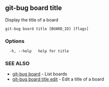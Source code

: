 ## git-bug board title

Display the title of a board

```
git-bug board title [BOARD_ID] [flags]
```

### Options

```
  -h, --help   help for title
```

### SEE ALSO

* [git-bug board](git-bug_board.md)	 - List boards
* [git-bug board title edit](git-bug_board_title_edit.md)	 - Edit a title of a board

